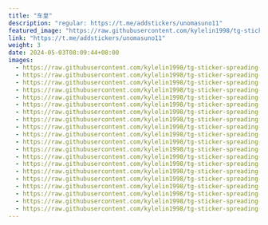 ```yaml
---
title: "车皇"
description: "regular: https://t.me/addstickers/unomasuno11"
featured_image: "https://raw.githubusercontent.com/kylelin1998/tg-sticker-spreading-worldwide-images/main/img/3da38204-5423-4581-92bc-15c3149d9a5e.jpg"
link: "https://t.me/addstickers/unomasuno11"
weight: 3
date: 2024-05-03T08:09:44+08:00
images:
  - https://raw.githubusercontent.com/kylelin1998/tg-sticker-spreading-worldwide-images/main/img/3da38204-5423-4581-92bc-15c3149d9a5e.jpg
  - https://raw.githubusercontent.com/kylelin1998/tg-sticker-spreading-worldwide-images/main/img/ad75204e-74b7-477b-bf44-4886c8ccf334.jpg
  - https://raw.githubusercontent.com/kylelin1998/tg-sticker-spreading-worldwide-images/main/img/36d76bc8-d6cf-4f72-86bf-7afcce07c34d.jpg
  - https://raw.githubusercontent.com/kylelin1998/tg-sticker-spreading-worldwide-images/main/img/4771e302-17e6-4920-90a2-78bab918bdc7.jpg
  - https://raw.githubusercontent.com/kylelin1998/tg-sticker-spreading-worldwide-images/main/img/dc3bc262-373d-44ed-91ca-20b0cda0a471.jpg
  - https://raw.githubusercontent.com/kylelin1998/tg-sticker-spreading-worldwide-images/main/img/cba65e24-0379-4981-9b88-01be478d9f38.jpg
  - https://raw.githubusercontent.com/kylelin1998/tg-sticker-spreading-worldwide-images/main/img/072768ef-3862-4d15-9728-b762b460c901.jpg
  - https://raw.githubusercontent.com/kylelin1998/tg-sticker-spreading-worldwide-images/main/img/78d2472f-95a7-4bd8-bf4b-e7074abd5213.jpg
  - https://raw.githubusercontent.com/kylelin1998/tg-sticker-spreading-worldwide-images/main/img/fb97d4ae-f7ba-4dba-a072-d5c956ef598e.jpg
  - https://raw.githubusercontent.com/kylelin1998/tg-sticker-spreading-worldwide-images/main/img/518d40e0-51e1-467d-bd3a-2f35a59a3d5f.jpg
  - https://raw.githubusercontent.com/kylelin1998/tg-sticker-spreading-worldwide-images/main/img/d09d8126-914f-4646-8cc3-1c767204f420.jpg
  - https://raw.githubusercontent.com/kylelin1998/tg-sticker-spreading-worldwide-images/main/img/23ac2a76-e595-4de3-aa09-eb4f41343849.jpg
  - https://raw.githubusercontent.com/kylelin1998/tg-sticker-spreading-worldwide-images/main/img/a3ce2da7-a8e9-4cce-99ac-856465537285.jpg
  - https://raw.githubusercontent.com/kylelin1998/tg-sticker-spreading-worldwide-images/main/img/6e37a434-3a92-4bb4-b78e-4f0030b5fed4.jpg
  - https://raw.githubusercontent.com/kylelin1998/tg-sticker-spreading-worldwide-images/main/img/03eefbb9-59da-4faf-a624-3b3f845d6c2b.jpg
  - https://raw.githubusercontent.com/kylelin1998/tg-sticker-spreading-worldwide-images/main/img/bfb19483-0ab8-4692-ad10-8eca626c3645.jpg
  - https://raw.githubusercontent.com/kylelin1998/tg-sticker-spreading-worldwide-images/main/img/1ba4c0fb-c09e-46b5-bd60-0546e6df1122.jpg
  - https://raw.githubusercontent.com/kylelin1998/tg-sticker-spreading-worldwide-images/main/img/bd283485-cb5b-4c9a-985d-6db4a9e075af.jpg
  - https://raw.githubusercontent.com/kylelin1998/tg-sticker-spreading-worldwide-images/main/img/42b2a7ea-3db8-4bad-ae7a-0ea5225f8d3f.jpg
  - https://raw.githubusercontent.com/kylelin1998/tg-sticker-spreading-worldwide-images/main/img/b36bcb0a-8f5e-43a9-95a4-73174fca3b16.jpg
---
```

